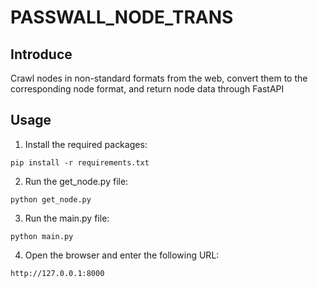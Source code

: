 # PASSWALL_NODE_TRANS

## Introduce
Crawl nodes in non-standard formats from the web, convert them to the corresponding node format, and return node data through FastAPI

## Usage
1. Install the required packages:
```
pip install -r requirements.txt
```
2. Run the get_node.py file:
```
python get_node.py
```
3. Run the main.py file:
```
python main.py
```
4. Open the browser and enter the following URL:
```
http://127.0.0.1:8000
```